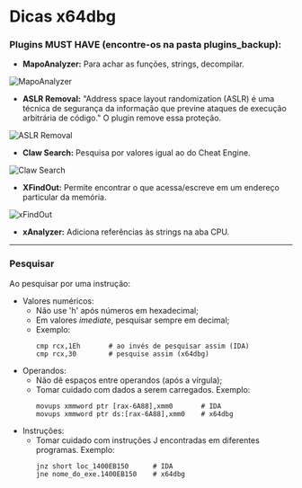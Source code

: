 # Dicas x64dbg
 
 
### Plugins MUST HAVE (encontre-os na pasta plugins_backup):

- **MapoAnalyzer:** Para achar as funções, strings, decompilar.  

![MapoAnalyzer](https://github.com/EliederSousa/Engenharia-Reversa-Disassembly-/blob/main/x64dbg/plugins_backup/MapoAnalyzer/mapo.png)

- **ASLR Removal:**	"Address space layout randomization (ASLR) é uma técnica de segurança da informação que previne ataques de execução arbitrária de código." O plugin remove essa proteção. 
 
![ASLR Removal](https://github.com/EliederSousa/Engenharia-Reversa-Disassembly-/blob/main/x64dbg/plugins_backup/ASLR_Removal/aslr.png)

- **Claw Search:** Pesquisa por valores igual ao do Cheat Engine.  

![Claw Search](https://github.com/EliederSousa/Engenharia-Reversa-Disassembly-/blob/main/x64dbg/plugins_backup/ClawSearch/claw.png)

- **XFindOut:** Permite encontrar o que acessa/escreve em um endereço particular da memória.  

![xFindOut](https://github.com/EliederSousa/Engenharia-Reversa-Disassembly-/blob/main/x64dbg/plugins_backup/xFindOut/xfindout.png)

- **xAnalyzer:** Adiciona referências às strings na aba CPU.

----------------------------------------------

### Pesquisar

Ao pesquisar por uma instrução:
- Valores numéricos:
  - Não use 'h' após números em hexadecimal;
  - Em valores *imediate*, pesquisar sempre em decimal;
  - Exemplo:
    ```assembly
    cmp rcx,1Eh       # ao invés de pesquisar assim (IDA)
    cmp rcx,30        # pesquise assim (x64dbg)
    ```
- Operandos:
  - Não dê espaços entre operandos (após a vírgula);
  - Tomar cuidado com dados a serem carregados. Exemplo: 
    ```assembly
    movups xmmword ptr [rax-6A88],xmm0       # IDA
    movups xmmword ptr ds:[rax-6A88],xmm0    # x64dbg
    ```
- Instruções:
  - Tomar cuidado com instruções J encontradas em diferentes programas. Exemplo:
    ```assembly
    jnz short loc_1400EB150      # IDA
    jne nome_do_exe.1400EB150    # x64dbg
    ```
  
